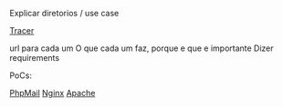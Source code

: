 Explicar diretorios / use case

[Tracer](https://github.com/0xSmiley/Runtime/blob/master/Tracer/README.md)

url para cada um
O que cada um faz, porque e que e importante
Dizer requirements 


PoCs:

[PhpMail](https://https://github.com/0xSmiley/Runtime/blob/master/PoC/PhpMail/README.md)
[Nginx](https://https://github.com/0xSmiley/Runtime/blob/master/PoC/Nginx/README.md)
[Apache](https://https://github.com/0xSmiley/Runtime/blob/master/PoC/ApacheTomcat/README.md)
